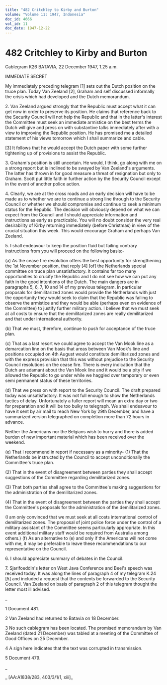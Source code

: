 ```yaml
---
title: "482 Critchley to Kirby and Burton"
volume: "Volume 11: 1947, Indonesia"
doc_id: 4666
vol_id: 11
doc_date: 1947-12-22
---
```


# 482 Critchley to Kirby and Burton

Cablegram K26 BATAVIA, 22 December 1947, 1.25 a.m.

IMMEDIATE SECRET

My immediately preceding telegram [1] sets out the Dutch position on the truce plan. Today Van Zeeland [2], Graham and self discussed informally the crisis which had developed and the Dutch memorandum.

2\. Van Zeeland argued strongly that the Republic must accept what it can get now in order to preserve its position. He claims that reference back to the Security Council will not help the Republic and that in the latter's interest the Committee must seek an immediate armistice on the best terms the Dutch will give and press on with substantive talks immediately after with a view to improving the Republic position. He has promised me a detailed statement of his views tomorrow which I shall summarize and cable.

[3] It follows that he would accept the Dutch paper with some further tightening up of provisions to assist the Republic.

3\. Graham's position is still uncertain. He would, I think, go along with me on a strong report but is inclined to be swayed by Van Zeeland's arguments. The latter has thrown in for good measure a threat of resignation but only to Graham. Scott put little faith in further action by the Security Council except in the event of another police action.

4\. Clearly, we are at the cross roads and an early decision will have to be made as to whether we are to continue a strong line through to the Security Council or whether we should compromise and continue to seek a minimum status for the Republic. The decision will obviously depend on what we can expect from the Council and I should appreciate information and instructions as early as practicable. You will no doubt consider the very real desirability of Kirby returning immediately (before Christmas) in view of the crucial situation this week. This would encourage Graham and perhaps Van Zeeland.

5\. I shall endeavour to keep the position fluid but failing contrary instructions from you will proceed on the following basis:-

(a) As the cease fire resolution offers the best opportunity for strengthening the 1st November position, that reply [4] [of] the Netherlands special committee on truce plan unsatisfactory. It contains far too many opportunities to crucify the Republic and I do not see how we can put any faith in the good intentions of the Dutch. The main dangers are in paragraphs 5, 6, 7, 10 and 14 of my previous telegram. In particular proposals for demilitarized zones would provide the Netherlands with just the opportunity they would seek to claim that the Republic was failing to observe the armistice and they would be able (perhaps even on evidence of the Committee) to justify further military action. I believe that we must seek at all costs to ensure that the demilitarized zones are really demilitarized and that under international authority.

(b) That we must, therefore, continue to push for acceptance of the truce plan.

(c) That as a last resort we could agree to accept the Van Mook line as a demarcation line on the basis that areas between Van Mook's line and positions occupied on 4th August would constitute demilitarized zones and with the express provision that this was without prejudice to the Security Council resolutions on the cease fire. There is every indication that the Dutch are adamant about the Van Mook line and it would be a pity if we allowed the Republic to go under while we haggled over temporary or even semi permanent status of these territories.

(d) That we press on with report to the Security Council. The draft prepared today was unsatisfactory. It was not full enough to show the Netherlands tactics of delay. Unfortunately a fuller report will mean an extra day or two for preparation and it will be too bulky to telegraph. We shall endeavour to have it sent by air mail to reach New York by 29th December, and have a summarized version telegraphed on completion more than 72 hours in advance.

Neither the Americans nor the Belgians wish to hurry and there is added burden of new important material which has been received over the weekend.

(e) That I recommend in report if necessary as a minority- (1) That the Netherlands be instructed by the Council to accept unconditionally the Committee's truce plan.

(2) That in the event of disagreement between parties they shall accept suggestions of the Committee regarding demilitarized zones.

(3) That both parties shall agree to the Committee's making suggestions for the administration of the demilitarized zones.

(4) That in the event of disagreement between the parties they shall accept the Committee's proposals for the administration of the demilitarized zones.

(I am only convinced that we must seek at all costs international control of demilitarized zones. The proposal of joint police force under the control of a military assistant of the Committee seems particularly appropriate. In this event additional military staff would be required from Australia among others.) (f) As an alternative to (e) and only if the Americans will not come with me, it may be preferable to leave these recommendations to our representative on the Council.

6\. I should appreciate summary of debates in the Council.

7\. Sjarifoeddin's letter on West Java Conference and Beel's speech was received today. It was along the lines of paragraph 4 of my telegram K.24 [5] and included a request that the contents be forwarded to the Security Council. Van Zeeland on basis of paragraph 2 of this telegram thought the letter most ill advised.

_

1 Document 481.

2 Van Zeeland had returned to Batavia on 18 December.

3 No such cablegram has been located. The promised memorandum by Van Zeeland (dated 21 December) was tabled at a meeting of the Committee of Good Offices on 25 December.

4 A sign here indicates that the text was corrupted in transmission.

5 Document 479.

_

_ [AA:A1838/283, 403/3/1/1, xiii]_
